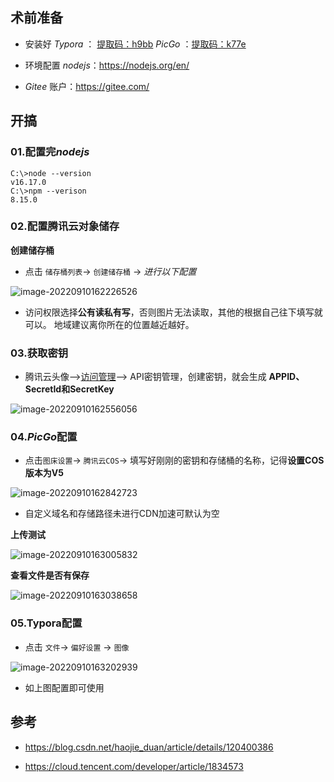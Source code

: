 ## 术前准备

+ 安装好 *Typora* ： [提取码：h9bb](https://pan.xunlei.com/s/VNB_VLRHiLk6wUoyXr4mCWM6A1)    *PicGo*  ：[提取码：k77e](https://pan.xunlei.com/s/VNB_WALBOdxS0Hkp49VZlZT_A1)

+ 环境配置 *nodejs*：https://nodejs.org/en/

+ *Gitee* 账户：https://gitee.com/

## 开搞

### 01.配置完*nodejs*

```node --version
C:\>node --version
v16.17.0
C:\>npm --verison
8.15.0
```

### 02.配置腾讯云对象储存

**创建储存桶**

+ 点击 `储存桶列表`-> `创建储存桶` -> *进行以下配置*

![image-20220910162226526](https://dreamin-1312842512.cos.ap-guangzhou.myqcloud.com/image-20220910162226526.png)

+  访问权限选择**公有读私有写**，否则图片无法读取，其他的根据自己往下填写就可以。 地域建议离你所在的位置越近越好。

### 03.获取密钥

+  腾讯云头像–>[访问管理](https://cloud.tencent.com/product/cam?from=10680)–> API密钥管理，创建密钥，就会生成 **APPID、SecretId和SecretKey**

![image-20220910162556056](https://dreamin-1312842512.cos.ap-guangzhou.myqcloud.com/image-20220910162556056.png)

### 04.*PicGo*配置

+ 点击`图床设置`-> `腾讯云COS`-> 填写好刚刚的密钥和存储桶的名称，记得**设置COS版本为V5**



![image-20220910162842723](https://dreamin-1312842512.cos.ap-guangzhou.myqcloud.com/image-20220910162842723.png)

+ 自定义域名和存储路径未进行CDN加速可默认为空

**上传测试**

![image-20220910163005832](https://dreamin-1312842512.cos.ap-guangzhou.myqcloud.com/image-20220910163005832.png)

**查看文件是否有保存**

![image-20220910163038658](https://dreamin-1312842512.cos.ap-guangzhou.myqcloud.com/image-20220910163038658.png)

### 05.Typora配置

+ 点击 `文件`->  `偏好设置` -> `图像`

![image-20220910163202939](https://dreamin-1312842512.cos.ap-guangzhou.myqcloud.com/image-20220910163202939.png)

+ 如上图配置即可使用

## 参考

+ https://blog.csdn.net/haojie_duan/article/details/120400386

+ https://cloud.tencent.com/developer/article/1834573
